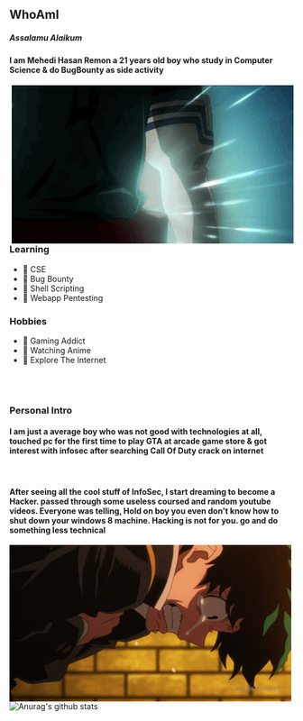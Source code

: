 ## WhoAmI

##### Assalamu Alaikum
#### I am **Mehedi Hasan Remon** a 21 years old boy who study in **Computer Science** & do **BugBounty** as side activity

<img hight="400" width="500" alt="GIF" align="right" src="https://github.com/remonsec/remonsec/blob/main/assets/deku.gif">

### Learning
- 🔰 CSE
- 🔰 Bug Bounty
- 🔰 Shell Scripting
- 🔰 Webapp Pentesting

### Hobbies
- 🔰 Gaming Addict
- 🔰 Watching Anime
- 🔰 Explore The Internet

</br>
</br>

### Personal Intro
#### I am just a average boy who was not good with technologies at all, touched pc for the first time to play GTA at arcade game store & got interest with infosec after searching Call Of Duty crack on internet

</br>

#### After seeing all the cool stuff of InfoSec, I start dreaming to become a Hacker. passed through some useless coursed and random youtube videos. Everyone was telling, Hold on boy you even don't know how to shut down your windows 8 machine. Hacking is not for you. go and do something less technical

<img hight="400" width="500" alt="GIF" align="left" src="https://github.com/remonsec/remonsec/blob/main/assets/deku_cry.gif">

</br>

</br>

![Anurag's github stats](https://github-readme-stats.vercel.app/api?username=remonsec&theme=radical)